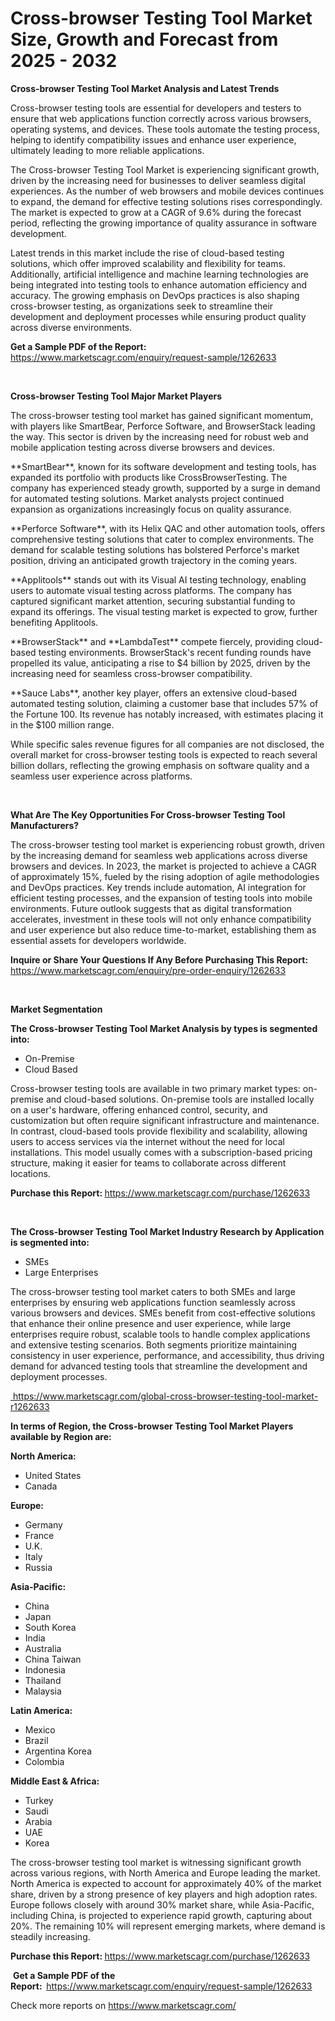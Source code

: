 <p><h1>Cross-browser Testing Tool Market Size, Growth and Forecast from 2025 - 2032</h1></p><p><strong>Cross-browser Testing Tool Market Analysis and Latest Trends</strong></p>
<p><p>Cross-browser testing tools are essential for developers and testers to ensure that web applications function correctly across various browsers, operating systems, and devices. These tools automate the testing process, helping to identify compatibility issues and enhance user experience, ultimately leading to more reliable applications.</p><p>The Cross-browser Testing Tool Market is experiencing significant growth, driven by the increasing need for businesses to deliver seamless digital experiences. As the number of web browsers and mobile devices continues to expand, the demand for effective testing solutions rises correspondingly. The market is expected to grow at a CAGR of 9.6% during the forecast period, reflecting the growing importance of quality assurance in software development.</p><p>Latest trends in this market include the rise of cloud-based testing solutions, which offer improved scalability and flexibility for teams. Additionally, artificial intelligence and machine learning technologies are being integrated into testing tools to enhance automation efficiency and accuracy. The growing emphasis on DevOps practices is also shaping cross-browser testing, as organizations seek to streamline their development and deployment processes while ensuring product quality across diverse environments.</p></p>
<p><strong>Get a Sample PDF of the Report:&nbsp;</strong> <a href="https://www.marketscagr.com/enquiry/request-sample/1262633?utm_campaign=3201&utm_medium=2&utm_source=Github&utm_content=ia&utm_term=11032025&utm_id=cross-browser-testing-tool">https://www.marketscagr.com/enquiry/request-sample/1262633</a></p>
<p>&nbsp;</p>
<p><strong>Cross-browser Testing Tool Major Market Players</strong></p>
<p><p>The cross-browser testing tool market has gained significant momentum, with players like SmartBear, Perforce Software, and BrowserStack leading the way. This sector is driven by the increasing need for robust web and mobile application testing across diverse browsers and devices.</p><p>**SmartBear**, known for its software development and testing tools, has expanded its portfolio with products like CrossBrowserTesting. The company has experienced steady growth, supported by a surge in demand for automated testing solutions. Market analysts project continued expansion as organizations increasingly focus on quality assurance.</p><p>**Perforce Software**, with its Helix QAC and other automation tools, offers comprehensive testing solutions that cater to complex environments. The demand for scalable testing solutions has bolstered Perforce's market position, driving an anticipated growth trajectory in the coming years.</p><p>**Applitools** stands out with its Visual AI testing technology, enabling users to automate visual testing across platforms. The company has captured significant market attention, securing substantial funding to expand its offerings. The visual testing market is expected to grow, further benefiting Applitools.</p><p>**BrowserStack** and **LambdaTest** compete fiercely, providing cloud-based testing environments. BrowserStack's recent funding rounds have propelled its value, anticipating a rise to $4 billion by 2025, driven by the increasing need for seamless cross-browser compatibility.</p><p>**Sauce Labs**, another key player, offers an extensive cloud-based automated testing solution, claiming a customer base that includes 57% of the Fortune 100. Its revenue has notably increased, with estimates placing it in the $100 million range.</p><p>While specific sales revenue figures for all companies are not disclosed, the overall market for cross-browser testing tools is expected to reach several billion dollars, reflecting the growing emphasis on software quality and a seamless user experience across platforms.</p></p>
<p>&nbsp;</p>
<p><strong>What Are The Key Opportunities For Cross-browser Testing Tool Manufacturers?</strong></p>
<p><p>The cross-browser testing tool market is experiencing robust growth, driven by the increasing demand for seamless web applications across diverse browsers and devices. In 2023, the market is projected to achieve a CAGR of approximately 15%, fueled by the rising adoption of agile methodologies and DevOps practices. Key trends include automation, AI integration for efficient testing processes, and the expansion of testing tools into mobile environments. Future outlook suggests that as digital transformation accelerates, investment in these tools will not only enhance compatibility and user experience but also reduce time-to-market, establishing them as essential assets for developers worldwide.</p></p>
<p><strong>Inquire or Share Your Questions If Any Before Purchasing This Report:</strong> <a href="https://www.marketscagr.com/enquiry/pre-order-enquiry/1262633?utm_campaign=3201&utm_medium=2&utm_source=Github&utm_content=ia&utm_term=11032025&utm_id=cross-browser-testing-tool">https://www.marketscagr.com/enquiry/pre-order-enquiry/1262633</a></p>
<p>&nbsp;</p>
<p><strong>Market Segmentation</strong></p>
<p><strong>The Cross-browser Testing Tool Market Analysis by types is segmented into:</strong></p>
<p><ul><li>On-Premise</li><li>Cloud Based</li></ul></p>
<p><p>Cross-browser testing tools are available in two primary market types: on-premise and cloud-based solutions. On-premise tools are installed locally on a user's hardware, offering enhanced control, security, and customization but often require significant infrastructure and maintenance. In contrast, cloud-based tools provide flexibility and scalability, allowing users to access services via the internet without the need for local installations. This model usually comes with a subscription-based pricing structure, making it easier for teams to collaborate across different locations.</p></p>
<p><strong>Purchase this Report:&nbsp;</strong><a href="https://www.marketscagr.com/purchase/1262633?utm_campaign=3201&utm_medium=2&utm_source=Github&utm_content=ia&utm_term=11032025&utm_id=cross-browser-testing-tool">https://www.marketscagr.com/purchase/1262633</a></p>
<p>&nbsp;</p>
<p><strong>The Cross-browser Testing Tool Market Industry Research by Application is segmented into:</strong></p>
<p><ul><li>SMEs</li><li>Large Enterprises</li></ul></p>
<p><p>The cross-browser testing tool market caters to both SMEs and large enterprises by ensuring web applications function seamlessly across various browsers and devices. SMEs benefit from cost-effective solutions that enhance their online presence and user experience, while large enterprises require robust, scalable tools to handle complex applications and extensive testing scenarios. Both segments prioritize maintaining consistency in user experience, performance, and accessibility, thus driving demand for advanced testing tools that streamline the development and deployment processes.</p></p>
<p><a href="https://www.marketscagr.com/global-cross-browser-testing-tool-market-r1262633?utm_campaign=3201&utm_medium=2&utm_source=Github&utm_content=ia&utm_term=11032025&utm_id=cross-browser-testing-tool">&nbsp;https://www.marketscagr.com/global-cross-browser-testing-tool-market-r1262633</a></p>
<p><strong>In terms of Region, the Cross-browser Testing Tool Market Players available by Region are:</strong></p>
<p>
    <p> <strong> North America: </strong>
        <ul>
            <li>United States</li>
            <li>Canada</li>
        </ul>
        </p> 
    <p> <strong> Europe: </strong>
        <ul>
            <li>Germany</li>
            <li>France</li>
            <li>U.K.</li>
            <li>Italy</li>
            <li>Russia</li>
        </ul>
        </p> 
    <p> <strong> Asia-Pacific: </strong>
        <ul>
            <li>China</li>
            <li>Japan</li>
            <li>South Korea</li>
            <li>India</li>
            <li>Australia</li>
            <li>China Taiwan</li>
            <li>Indonesia</li>
            <li>Thailand</li>
            <li>Malaysia</li>
        </ul>
        </p> 
    <p> <strong> Latin America: </strong>
        <ul>
            <li>Mexico</li>
            <li>Brazil</li>
            <li>Argentina Korea</li>
            <li>Colombia</li>
        </ul>
        </p> 
    <p> <strong> Middle East & Africa: </strong>
        <ul>
            <li>Turkey</li>
            <li>Saudi</li>
            <li>Arabia</li>
            <li>UAE</li>
            <li>Korea</li>
        </ul>
    </p>
    </p>
<p><p>The cross-browser testing tool market is witnessing significant growth across various regions, with North America and Europe leading the market. North America is expected to account for approximately 40% of the market share, driven by a strong presence of key players and high adoption rates. Europe follows closely with around 30% market share, while Asia-Pacific, including China, is projected to experience rapid growth, capturing about 20%. The remaining 10% will represent emerging markets, where demand is steadily increasing.</p></p>
<p><strong>Purchase this Report: </strong><a href="https://www.marketscagr.com/purchase/1262633?utm_campaign=3201&utm_medium=2&utm_source=Github&utm_content=ia&utm_term=11032025&utm_id=cross-browser-testing-tool">https://www.marketscagr.com/purchase/1262633</a></p>
<p>&nbsp;<strong>Get a Sample PDF of the Report:&nbsp;&nbsp;</strong><a href="https://www.marketscagr.com/enquiry/request-sample/1262633?utm_campaign=3201&utm_medium=2&utm_source=Github&utm_content=ia&utm_term=11032025&utm_id=cross-browser-testing-tool">https://www.marketscagr.com/enquiry/request-sample/1262633</a></p>
<p><strong></strong></p>
<p>Check more reports on <a href="https://www.marketscagr.com/?utm_campaign=3201&utm_medium=2&utm_source=Github&utm_content=ia&utm_term=11032025&utm_id=cross-browser-testing-tool">https://www.marketscagr.com/</a></p>